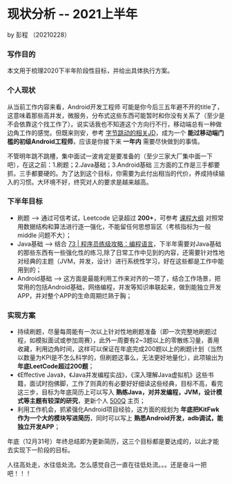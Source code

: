 # 现状分析 -- 2021上半年

by 彭程 （20210228）

### 写作目的

本文用于梳理2020下半年阶段性目标，并给出具体执行方案。

### 个人现状

从当前工作内容来看，Android开发工程师 可能是你今后三五年避不开的title了，这意味着那些高并发，微服务，分布式这些东西可能暂时和你没有关系了（至少是不会依靠这个找工作了）。说实话我也不知道这个方向行不行，移动端总有一种做边角工作的感觉。但既来则安，参考 [字节跳动的相关JD](https://job.bytedance.com/society/position?keywords=Android&category=6704215862603155720%2C6704215862557018372%2C6704215886108035339%2C6704215888985327886%2C6704215897130666254%2C6704215956018694411%2C6704215957146962184%2C6704215958816295181%2C6704215963966900491%2C6704216109274368264%2C6704216296701036811%2C6704216635923761412%2C6704217321877014787%2C6704219452277262596%2C6704219534724696331&location=CT_125&project=&type=&job_hot_flag=&current=1&limit=10)，成为一个 **能过移动端门槛的初级Android工程师**，应该是你接下来 **一年内** 需要尽快做到的事情。

不管明年跳不跳槽，集中面试一波肯定是要准备的（至少三家大厂集中面一下吧），在这之前：1.刷题；2.Java基础；3.Android基础 三方面的工作是三手都要抓，三手都要硬的。为了达到这个目标，你需要为此付出相当的代价，养成持续输入的习惯。大环境不好，终究对人的要求是越来越高。

### 下半年目标

* 刷题 --> 通过可信考试，Leetcode 记录超过 **200+**，可参考 [课程大纲](https://u.geekbang.org/subject/algorithm/1000343?utm_source=time_web&utm_medium=menu&utm_term=timewebmenu) 对照常用数据结构和算法进行逐一强化，不能留任何思想盲区（考核指标为一般 middle 问题不大）；
* Java基础 --> 结合 [73 | 程序员练级攻略：编程语言](https://time.geekbang.org/column/article/8701)，下半年需要对Java基础的那些东西有一些强化性的练习,除了日常工作中见到的内容，还需要针对性地对经典的主题（JVM，并发，设计）进行系统性学习，好在这些都是工作中能用到的；
* Android基础 --> 这方面是最能利用工作来对齐的一项了，结合工作场景，把常用的包括Android基础，网络编程，并发等知识串联起来，做到能独立开发APP，并对整个APP的生命周期烂熟于胸；

### 实现方案

* 持续刷题，尽量每周能有一次以上针对性地刷题准备（即一次完整地刷题过程，如模拟面试或参加周赛），此外一周要有2~3题以上的零散练习量，善用收藏，利用边角时间，这样可以保证在年底完成200题以上的刷题计划（当然以数量为KPI是不怎么科学的，但刷题这事么，无法更好地量化），此项输出为 **年底LeetCode超过200题**；
* 《Effective Java》，《Java并发编程实战》，《深入理解Java虚拟机》这些书籍，面试时抱佛脚，工作了则真的有必要好好细读这些经典，目标不高，看完这三步，目标为年底简历上可以写入 **熟练Java，对并发编程，JVM，设计模式等主题有较深的研究**，更新个人 [500Q](https://github.com/KrisCheng/500-interview-question-for-programmers) 主页；
* 利用工作机会，抓紧强化Android项目经验，这方面的规划为 **年底把KitFwk作为一个大的模块写进简历**，同时可以写上 **熟悉Android开发，adb调试，能独立开发APP**；

年底（12月31号）年终总结即为更新简历，这三个目标都是要达成的，以此才能去实现下一阶段的目标。

人往高处走，水往低处流。怎么感觉自己一直在往低处流。。。还是奋斗一把吧！！！